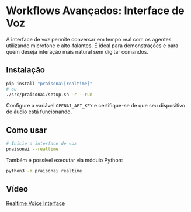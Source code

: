 # Workflows Avançados: Interface de Voz

A interface de voz permite conversar em tempo real com os agentes utilizando microfone e alto-falantes.
É ideal para demonstrações e para quem deseja interação mais natural sem digitar comandos.

## Instalação

```bash
pip install "praisonai[realtime]"
# ou
./src/praisonai/setup.sh -r --run
```

Configure a variável `OPENAI_API_KEY` e certifique-se de que seu dispositivo de áudio está funcionando.

## Como usar

```bash
# Inicie a interface de voz
praisonai --realtime
```

Também é possível executar via módulo Python:

```bash
python3 -m praisonai realtime
```

## Vídeo

[Realtime Voice Interface](https://www.youtube.com/watch?v=frRHfevTCSw)
